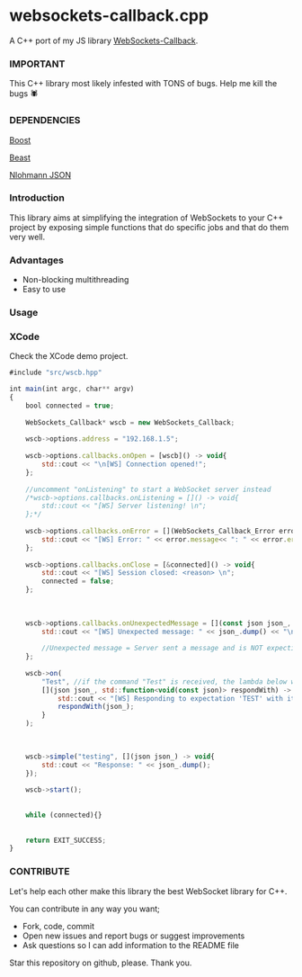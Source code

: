 # websockets-callback.cpp
A C++ port of my JS library [WebSockets-Callback](https://github.com/aidv/websockets-callback).

### IMPORTANT
This C++ library most likely infested with TONS of bugs.
Help me kill the bugs 🕷

### DEPENDENCIES
[Boost](https://github.com/boostorg/boost)

[Beast](https://github.com/boostorg/beast/)

[Nlohmann JSON](https://github.com/nlohmann/json)

### Introduction
This library aims at simplifying the integration of WebSockets to your C++ project
by exposing simple functions that do specific jobs and that do them very well.

### Advantages
- Non-blocking multithreading
- Easy to use

### Usage

### XCode
Check the XCode demo project.

```js
#include "src/wscb.hpp"

int main(int argc, char** argv)
{
    bool connected = true;
    
    WebSockets_Callback* wscb = new WebSockets_Callback;
    
    wscb->options.address = "192.168.1.5";
    
    wscb->options.callbacks.onOpen = [wscb]() -> void{
        std::cout << "\n[WS] Connection opened!";
    };
    
    //uncomment "onListening" to start a WebSocket server instead
    /*wscb->options.callbacks.onListening = []() -> void{
        std::cout << "[WS] Server listening! \n";
    };*/
    
    wscb->options.callbacks.onError = [](WebSockets_Callback_Error error) -> void{
        std::cout << "[WS] Error: " << error.message<< ": " << error.error.message() << "\n";
    };
    
    wscb->options.callbacks.onClose = [&connected]() -> void{
        std::cout << "[WS] Session closed: <reason> \n";
        connected = false;
    };
    
    
    
    wscb->options.callbacks.onUnexpectedMessage = [](const json json_, const void* conn) -> void{
        std::cout << "[WS] Unexpected message: " << json_.dump() << "\n";
        
        //Unexpected message = Server sent a message and is NOT expecting a response
    };
    
    wscb->on(
        "Test", //if the command "Test" is received, the lambda below will be executed.
        [](json json_, std::function<void(const json)> respondWith) -> void{
            std::cout << "[WS] Responding to expectation 'TEST' with it's own message. \n";
            respondWith(json_);
        }
    );
    
    

    wscb->simple("testing", [](json json_) -> void{
        std::cout << "Response: " << json_.dump();
    });
    
    wscb->start();
    
    
    while (connected){}
    
    
    return EXIT_SUCCESS;
}
```

### CONTRIBUTE
Let's help each other make this library the best WebSocket library for C++.

You can contribute in any way you want;
- Fork, code, commit
- Open new issues and report bugs or suggest improvements
- Ask questions so I can add information to the README file


Star this repository on github, please. Thank you.